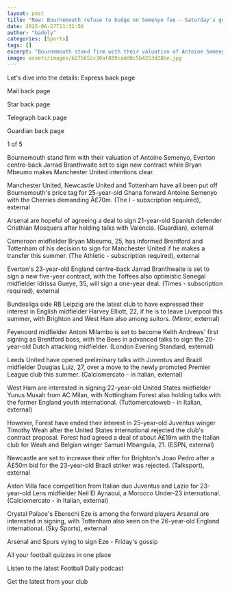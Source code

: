 ```yaml
---
layout: post
title: "New: Bournemouth refuse to budge on Semenyo fee - Saturday's gossip"
date: 2025-06-27T21:31:56
author: "badely"
categories: [Sports]
tags: []
excerpt: "Bournemouth stand firm with their valuation of Antoine Semenyo, Everton centre-back Jarrad Branthwaite set to sign new contract while Bryan Mbeumo mak"
image: assets/images/b275652c30af889cadd0c5b4253d28be.jpg
---
```


Let's dive into the details: Express back page

Mail back page

Star back page

Telegraph back page

Guardian back page

1 of 5

Bournemouth stand firm with their valuation of Antoine Semenyo, Everton centre-back Jarrad Branthwaite set to sign new contract while Bryan Mbeumo makes Manchester United intentions clear.

Manchester United, Newcastle United and Tottenham have all been put off Bournemouth's price tag for 25-year-old Ghana forward Antoine Semenyo with the Cherries demanding Â£70m. (The I - subscription required), external

Arsenal are hopeful of agreeing a deal to sign 21-year-old Spanish defender Cristhian Mosquera after holding talks with Valencia. (Guardian), external

Cameroon midfielder Bryan Mbeumo, 25, has informed Brentford and Tottenham of his decision to sign for Manchester United if he makes a transfer this summer. (The Athletic - subscription required), external

Everton's 23-year-old England centre-back Jarrad Branthwaite is set to sign a new five-year contract, with the Toffees also optimistic Senegal midfielder Idrissa Gueye, 35, will sign a one-year deal. (Times - subscription required), external

Bundesliga side RB Leipzig are the latest club to have expressed their interest in English midfielder Harvey Elliott, 22, if he is to leave Liverpool this summer, with Brighton and West Ham also among suitors. (Mirror, external)

Feyenoord midfielder Antoni Milambo is set to become Keith Andrews' first signing as Brentford boss, with the Bees in advanced talks to sign the 20-year-old Dutch attacking midfielder. (London Evening Standard, external) 

Leeds United have opened preliminary talks with Juventus and Brazil midfielder Douglas Luiz, 27, over a move to the newly promoted Premier League club this summer. (Calciomercato - in Italian, external)

West Ham are interested in signing 22-year-old United States midfielder Yunus Musah from AC Milan, with Nottingham Forest also holding talks with the former England youth international. (Tuttomercatoweb - in Italian, external)

However, Forest have ended their interest in 25-year-old Juventus winger Timothy Weah after the United States international rejected the club's contract proposal.  Forest had agreed a deal of about Â£19m with the Italian club for Weah and Belgian winger Samuel Mbangula, 21. (ESPN, external)

Newcastle are set to increase their offer for Brighton's Joao Pedro after a Â£50m bid for the 23-year-old Brazil striker was rejected. (Talksport), external

Aston Villa face competition from Italian duo Juventus and Lazio for 23-year-old Lens midfielder Neil El Aynaoui, a Morocco Under-23 international. (Calciomercato - in Italian, external)

Crystal Palace's Eberechi Eze is among the forward players Arsenal are interested in signing, with Tottenham also keen on the 26-year-old England international. (Sky Sports), external

Arsenal and Spurs vying to sign Eze - Friday's gossip

All your football quizzes in one place

Listen to the latest Football Daily podcast

Get the latest from your club

